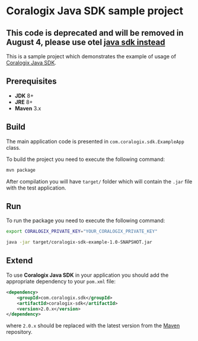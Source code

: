 # Coralogix Java SDK sample project
## This code is deprecated and will be removed in August 4, please use otel [java sdk instead](https://opentelemetry.io/docs/languages/java/)

This is a sample project which demonstrates the example of usage of [Coralogix Java SDK](https://mvnrepository.com/artifact/com.coralogix.sdk/coralogix-sdk).

## Prerequisites

* **JDK** 8+
* **JRE** 8+
* **Maven** 3.x

## Build

The main application code is presented in `com.coralogix.sdk.ExampleApp` class.

To build the project you need to execute the following command:

```bash
mvn package
```

After compilation you will have `target/` folder which will contain the `.jar` file with the test application.

## Run

To run the package you need to execute the following command:

```bash
export CORALOGIX_PRIVATE_KEY="YOUR_CORALOGIX_PRIVATE_KEY"

java -jar target/coralogix-sdk-example-1.0-SNAPSHOT.jar
```

## Extend

To use **Coralogix Java SDK** in your application you should add the appropriate dependency to your `pom.xml` file:

```xml
<dependency>
    <groupId>com.coralogix.sdk</groupId>
    <artifactId>coralogix-sdk</artifactId>
    <version>2.0.x</version>
</dependency>
```

where `2.0.x` should be replaced with the latest version from the [Maven](https://mvnrepository.com/artifact/com.coralogix.sdk/coralogix-sdk) repository.
